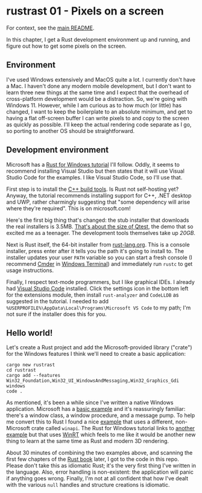 rustrast 01 - Pixels on a screen
================================

For context, see the [main README](../README.md).

In this chapter, I get a Rust development environment up and running, and figure out how to get some pixels on the
screen.

Environment
-----------

I've used Windows extensively and MacOS quite a lot. I currently don't have a Mac. I haven't done any modern mobile
development, but I don't want to learn three new things at the same time and I expect that the overhead of
cross-platform development would be a distraction. So, we're going with Windows 11. However, while I am curious as to
how much (or little) has changed, I want to keep the boilerplate to an absolute minimum, and get to having a flat
off-screen buffer I can write pixels to and copy to the screen as quickly as possible. I'll keep the actual rendering
code separate as I go, so porting to another OS should be straightforward.

Development environment
-----------------------

Microsoft has a [Rust for Windows tutorial](https://learn.microsoft.com/en-us/windows/dev-environment/rust/setup) I'll
follow. Oddly, it seems to recommend installing Visual Studio but then states that it will use Visual Studio Code for
the examples. I like Visual Studio Code, so I'll use that.

First step is to install the [C++ build tools](https://visualstudio.microsoft.com/visual-cpp-build-tools/). Is Rust not
self-hosting yet? Anyway, the tutorial recommends installing support for C++, .NET desktop and UWP, rather charmingly
suggesting that "some dependency will arise where they're required". This is on microsoft.com!

Here's the first big thing that's changed: the stub installer that downloads the real installers is 3.5MB. [That's
about the size of Qtest](https://archive.org/details/qtest), the demo that so excited me as a teenager. The development
tools themselves take up _20GB_.

Next is Rust itself, the 64-bit installer from [rust-lang.org](https://www.rust-lang.org/tools/install). This is a
console installer, press enter after it tells you the path it's going to install to. The installer updates your user
`PATH` variable so you can start a fresh console (I recommend [Cmder](https://cmder.app/) in
[Windows Terminal](https://medium.com/talpor/windows-terminal-cmder-%EF%B8%8F-573e6890d143)) and immediately run
`rustc` to get usage instructions.

Finally, I respect text-mode programmers, but I like graphical IDEs. I already had
[Visual Studio Code](https://code.visualstudio.com/) installed. Click the settings icon in the bottom left for the
extensions module, then install `rust-analyzer` and `CodeLLDB` as suggested in the tutorial. I needed to add
`%USERPROFILE%\AppData\Local\Programs\Microsoft VS Code` to my path; I'm not sure if the installer does this for you.

Hello world!
------------

Let's create a Rust project and add the Microsoft-provided library ("crate") for the Windows features I think we'll
need to create a basic application:

    cargo new rustrast
	cd rustrast
	cargo add --features Win32_Foundation,Win32_UI_WindowsAndMessaging,Win32_Graphics_Gdi windows
	code .

As mentioned, it's been a while since I've written a native Windows application. Microsoft has a
[basic example](https://learn.microsoft.com/en-us/windows/win32/learnwin32/your-first-windows-program) and it's
reassuringly familiar: there's a window class, a window procedure, and a message pump. To help me convert this to
Rust I found a nice
[example](https://friendlyuser.github.io/posts/tech/rust/Creating_a_Basic_Windows_Application_with_WinAPI_and_Rust/)
that uses a different, non-Microsoft crate called `winapi`. The Rust for Windows tutorial links to
[another example](https://github.com/robmikh/minesweeper-rs) but that uses
[WinRT](https://en.wikipedia.org/wiki/Windows_Runtime) which feels to me like it would be another new thing to learn
at the same time as Rust and modern 3D rendering.

About 30 minutes of combining the two examples above, and scanning the first few chapters of the
[Rust book](https://doc.rust-lang.org/book/title-page.html) later, I got to the code in this repo. Please don't take
this as idiomatic Rust; it's the very first thing I've written in the language. Also, error handling is non-existent:
the application will panic if anything goes wrong. Finally, I'm not at all confident that how I've dealt with the
various `null` handles and structure creations is idiomatic.
